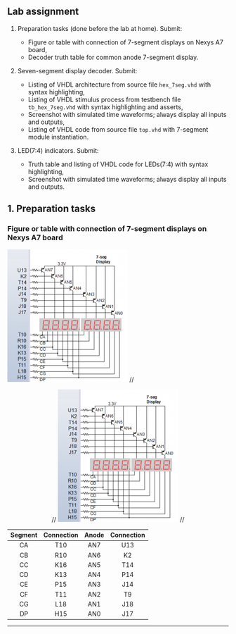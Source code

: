 ## Lab assignment

1. Preparation tasks (done before the lab at home). Submit:
    * Figure or table with connection of 7-segment displays on Nexys A7 board,
    * Decoder truth table for common anode 7-segment display.

2. Seven-segment display decoder. Submit:
    * Listing of VHDL architecture from source file `hex_7seg.vhd` with syntax highlighting,
    * Listing of VHDL stimulus process from testbench file `tb_hex_7seg.vhd` with syntax highlighting and asserts,
    * Screenshot with simulated time waveforms; always display all inputs and outputs,
    * Listing of VHDL code from source file `top.vhd` with 7-segment module instantiation.

3. LED(7:4) indicators. Submit:
    * Truth table and listing of VHDL code for LEDs(7:4) with syntax highlighting,
    * Screenshot with simulated time waveforms; always display all inputs and outputs.


## 1. Preparation tasks
### Figure or table with connection of 7-segment displays on Nexys A7 board

![segment_connections](photo/n4r.png)
//<p align="center">
//  <img src="photo/n4r.png">
//</p>

| **Segment** | **Connection** | **Anode** | **Connection** | 
| :-: | :-: | :-: | :-: |
| CA | T10 | AN7 | U13 |
| CB | R10 | AN6 | K2 |
| CC | K16 | AN5 | T14 |
| CD | K13 | AN4 | P14 |
| CE | P15 | AN3 | J14 |
| CF | T11 | AN2 | T9 |
| CG | L18 | AN1 | J18 |
| DP | H15 | AN0 | J17 |


------------------------------------------------------------------------
